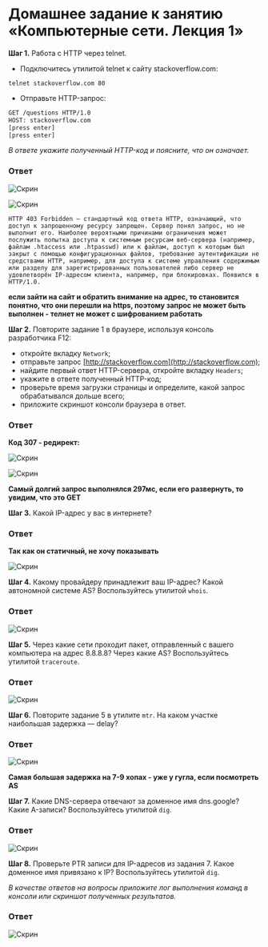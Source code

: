 # Домашнее задание к занятию «Компьютерные сети. Лекция 1»


**Шаг 1.** Работа c HTTP через telnet.

- Подключитесь утилитой telnet к сайту stackoverflow.com:

`telnet stackoverflow.com 80`
 
- Отправьте HTTP-запрос:

```bash
GET /questions HTTP/1.0
HOST: stackoverflow.com
[press enter]
[press enter]
```
*В ответе укажите полученный HTTP-код и поясните, что он означает.*

### Ответ

![Скрин](https://github.com/Jlljully/terminal-OS-net-security/blob/main/files/lesson_6/Screenshot_2.png "telnet")

![Скрин](https://github.com/Jlljully/terminal-OS-net-security/blob/main/files/lesson_6/Screenshot_33.png "telnet")

```
HTTP 403 Forbidden — стандартный код ответа HTTP, означающий, что доступ к запрошенному ресурсу запрещен. Сервер понял запрос, но не выполнит его. Наиболее вероятными причинами ограничения может послужить попытка доступа к системным ресурсам веб-сервера (например, файлам .htaccess или .htpasswd) или к файлам, доступ к которым был закрыт с помощью конфигурационных файлов, требование аутентификации не средствами HTTP, например, для доступа к системе управления содержимым или разделу для зарегистрированных пользователей либо сервер не удовлетворён IP-адресом клиента, например, при блокировках. Появился в HTTP/1.0.
```

**если зайти на сайт и обратить внимание на адрес, то становится понятно, что они перешли на https, поэтому запрос не может быть выполнен - телнет не может с шифрованием работать**

**Шаг 2.** Повторите задание 1 в браузере, используя консоль разработчика F12:

 - откройте вкладку `Network`;
 - отправьте запрос [http://stackoverflow.com](http://stackoverflow.com);
 - найдите первый ответ HTTP-сервера, откройте вкладку `Headers`;
 - укажите в ответе полученный HTTP-код;
 - проверьте время загрузки страницы и определите, какой запрос обрабатывался дольше всего;
 - приложите скриншот консоли браузера в ответ.

### Ответ

**Код 307 - редирект:**

![Скрин](https://github.com/Jlljully/terminal-OS-net-security/blob/main/files/lesson_6/Screenshot_4.png "F12")

![Скрин](https://github.com/Jlljully/terminal-OS-net-security/blob/main/files/lesson_6/Screenshot_5.png "F12")

**Самый долгий запрос выполнялся 297мс, если его развернуть, то увидим, что это GET**

**Шаг 3.** Какой IP-адрес у вас в интернете?

### Ответ

**Так как он статичный, не хочу показывать**

![Скрин](https://github.com/Jlljully/terminal-OS-net-security/blob/main/files/lesson_6/Screenshot_6.png "IP")

**Шаг 4.** Какому провайдеру принадлежит ваш IP-адрес? Какой автономной системе AS? Воспользуйтесь утилитой `whois`.

### Ответ

![Скрин](https://github.com/Jlljully/terminal-OS-net-security/blob/main/files/lesson_6/Screenshot_7.png "whois")

**Шаг 5.** Через какие сети проходит пакет, отправленный с вашего компьютера на адрес 8.8.8.8? Через какие AS? Воспользуйтесь утилитой `traceroute`.

### Ответ

![Скрин](https://github.com/Jlljully/terminal-OS-net-security/blob/main/files/lesson_6/Screenshot_8.png "whois")

**Шаг 6.** Повторите задание 5 в утилите `mtr`. На каком участке наибольшая задержка — delay?

### Ответ

![Скрин](https://github.com/Jlljully/terminal-OS-net-security/blob/main/files/lesson_6/Screenshot_9.png "mtr")

**Самая большая задержка на 7-9 хопах - уже у гугла, если посмотреть AS**

**Шаг 7.** Какие DNS-сервера отвечают за доменное имя dns.google? Какие A-записи? Воспользуйтесь утилитой `dig`.

### Ответ

![Скрин](https://github.com/Jlljully/terminal-OS-net-security/blob/main/files/lesson_6/Screenshot_10.png "dig")

**Шаг 8.** Проверьте PTR записи для IP-адресов из задания 7. Какое доменное имя привязано к IP? Воспользуйтесь утилитой `dig`.

*В качестве ответов на вопросы приложите лог выполнения команд в консоли или скриншот полученных результатов.*

### Ответ

![Скрин](https://github.com/Jlljully/terminal-OS-net-security/blob/main/files/lesson_6/Screenshot_11.png "dig")
